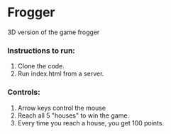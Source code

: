# Frogger
3D version of the game frogger

### Instructions to run:
1. Clone the code.
2. Run index.html from a server.

### Controls:
1. Arrow keys control the mouse
2. Reach all 5 "houses" to win the game.
3. Every time you reach a house, you get 100 points.
